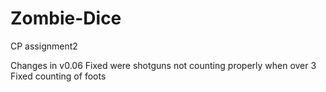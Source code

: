 # Zombie-Dice
CP assignment2

Changes in v0.06
Fixed were shotguns not counting properly when over 3
Fixed counting of foots
